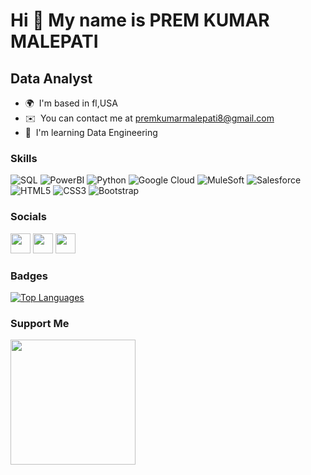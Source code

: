 Hi 👋 My name is  PREM KUMAR MALEPATI
====================================

Data Analyst
--------------------

* 🌍  I'm based in fl,USA
* ✉️  You can contact me at [premkumarmalepati8@gmail.com](mailto:malepati.prem14@gmail.com)
* 🧠  I'm learning Data Engineering

### Skills

![SQL](https://img.shields.io/badge/-SQL-000?&logo=Microsoft-SQL-Server&logoColor=white)
![PowerBI](https://img.shields.io/badge/-Power_BI-F2C811?&logo=Power-BI&logoColor=black)
![Python](https://img.shields.io/badge/-Python-3776AB?&logo=Python&logoColor=white)
![Google Cloud](https://img.shields.io/badge/-GCP-4285F4?&logo=google-cloud&logoColor=white)
![MuleSoft](https://img.shields.io/badge/-MuleSoft-FF6600?&logo=MuleSoft&logoColor=white)
![Salesforce](https://img.shields.io/badge/-Salesforce-00A1E0?&logo=Salesforce&logoColor=white)
![HTML5](https://img.shields.io/badge/-HTML5-E34F26?&logo=html5&logoColor=white)
![CSS3](https://img.shields.io/badge/-CSS3-1572B6?&logo=css3&logoColor=white)
![Bootstrap](https://img.shields.io/badge/-Bootstrap-7952B3?&logo=bootstrap&logoColor=white)



### Socials

<p align="left"> <a href="https://www.facebook.com/Prem.Chowdary46" target="_blank" rel="noreferrer"><img src="https://raw.githubusercontent.com/danielcranney/readme-generator/main/public/icons/socials/facebook.svg" width="32" height="32" /></a> <a href="https://www.github.com/prem465" target="_blank" rel="noreferrer"><img src="https://raw.githubusercontent.com/danielcranney/readme-generator/main/public/icons/socials/github.svg" width="32" height="32" /></a> <a href="http://www.instagram.com/iam_premmm" target="_blank" rel="noreferrer"><img src="https://raw.githubusercontent.com/danielcranney/readme-generator/main/public/icons/socials/instagram.svg" width="32" height="32" /></a></p>

### Badges

<a href="https://github.com/prem465" align="left"><img src="https://github-readme-stats.vercel.app/api/top-langs/?username=prem465&langs_count=10&title_color=0891b2&text_color=ffffff&icon_color=0891b2&bg_color=1c1917&hide_border=true&locale=en&custom_title=Top%20%Languages" alt="Top Languages" /></a>

### Support Me

<a href="https://www.buymeacoffee.com/premkumarmalepati"><img src="https://cdn.buymeacoffee.com/buttons/v2/default-yellow.png" width="200" /></a>
